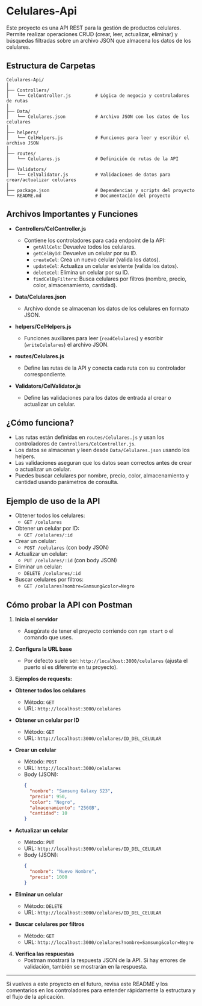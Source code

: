 # Celulares-Api

Este proyecto es una API REST para la gestión de productos celulares. Permite realizar operaciones CRUD (crear, leer, actualizar, eliminar) y búsquedas filtradas sobre un archivo JSON que almacena los datos de los celulares.

## Estructura de Carpetas

```
Celulares-Api/
│
├── Controllers/
│   └── CelController.js         # Lógica de negocio y controladores de rutas
│
├── Data/
│   └── Celulares.json           # Archivo JSON con los datos de los celulares
│
├── helpers/
│   └── CelHelpers.js            # Funciones para leer y escribir el archivo JSON
│
├── routes/
│   └── Celulares.js             # Definición de rutas de la API
│
├── Validators/
│   └── CelValidator.js          # Validaciones de datos para crear/actualizar celulares
│
├── package.json                 # Dependencias y scripts del proyecto
└── README.md                    # Documentación del proyecto
```

## Archivos Importantes y Funciones

- **Controllers/CelController.js**
  - Contiene los controladores para cada endpoint de la API:
    - `getAllCels`: Devuelve todos los celulares.
    - `getCelById`: Devuelve un celular por su ID.
    - `createCel`: Crea un nuevo celular (valida los datos).
    - `updateCel`: Actualiza un celular existente (valida los datos).
    - `deleteCel`: Elimina un celular por su ID.
    - `findCelByFilters`: Busca celulares por filtros (nombre, precio, color, almacenamiento, cantidad).

- **Data/Celulares.json**
  - Archivo donde se almacenan los datos de los celulares en formato JSON.

- **helpers/CelHelpers.js**
  - Funciones auxiliares para leer (`readCelulares`) y escribir (`writeCelulares`) el archivo JSON.

- **routes/Celulares.js**
  - Define las rutas de la API y conecta cada ruta con su controlador correspondiente.

- **Validators/CelValidator.js**
  - Define las validaciones para los datos de entrada al crear o actualizar un celular.

## ¿Cómo funciona?

- Las rutas están definidas en `routes/Celulares.js` y usan los controladores de `Controllers/CelController.js`.
- Los datos se almacenan y leen desde `Data/Celulares.json` usando los helpers.
- Las validaciones aseguran que los datos sean correctos antes de crear o actualizar un celular.
- Puedes buscar celulares por nombre, precio, color, almacenamiento y cantidad usando parámetros de consulta.

## Ejemplo de uso de la API

- Obtener todos los celulares:
  - `GET /celulares`
- Obtener un celular por ID:
  - `GET /celulares/:id`
- Crear un celular:
  - `POST /celulares` (con body JSON)
- Actualizar un celular:
  - `PUT /celulares/:id` (con body JSON)
- Eliminar un celular:
  - `DELETE /celulares/:id`
- Buscar celulares por filtros:
  - `GET /celulares?nombre=Samsung&color=Negro`

## Cómo probar la API con Postman

1. **Inicia el servidor**
   - Asegúrate de tener el proyecto corriendo con `npm start` o el comando que uses.

2. **Configura la URL base**
   - Por defecto suele ser: `http://localhost:3000/celulares` (ajusta el puerto si es diferente en tu proyecto).

3. **Ejemplos de requests:**

- **Obtener todos los celulares**
  - Método: `GET`
  - URL: `http://localhost:3000/celulares`

- **Obtener un celular por ID**
  - Método: `GET`
  - URL: `http://localhost:3000/celulares/ID_DEL_CELULAR`

- **Crear un celular**
  - Método: `POST`
  - URL: `http://localhost:3000/celulares`
  - Body (JSON):
    ```json
    {
      "nombre": "Samsung Galaxy S23",
      "precio": 950,
      "color": "Negro",
      "almacenamiento": "256GB",
      "cantidad": 10
    }
    ```

- **Actualizar un celular**
  - Método: `PUT`
  - URL: `http://localhost:3000/celulares/ID_DEL_CELULAR`
  - Body (JSON):
    ```json
    {
      "nombre": "Nuevo Nombre",
      "precio": 1000
    }
    ```

- **Eliminar un celular**
  - Método: `DELETE`
  - URL: `http://localhost:3000/celulares/ID_DEL_CELULAR`

- **Buscar celulares por filtros**
  - Método: `GET`
  - URL: `http://localhost:3000/celulares?nombre=Samsung&color=Negro`

4. **Verifica las respuestas**
   - Postman mostrará la respuesta JSON de la API. Si hay errores de validación, también se mostrarán en la respuesta.

---

Si vuelves a este proyecto en el futuro, revisa este README y los comentarios en los controladores para entender rápidamente la estructura y el flujo de la aplicación.
